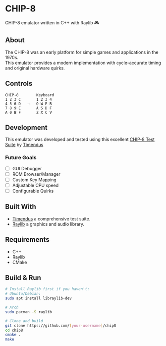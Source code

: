 # CHIP-8
CHIP-8 emulator written in C++ with Raylib 🎮

## About
The CHIP-8 was an early platform for simple games and applications in the 1970s.<br>This emulator provides a modern implementation with cycle-accurate timing and original hardware quirks.

## Controls
```
CHIP-8        Keyboard
1 2 3 C       1 2 3 4
4 5 6 D   →   Q W E R
7 8 9 E       A S D F
A 0 B F       Z X C V
```
## Development
This emulator was developed and tested using this excellent [CHIP-8 Test Suite](https://github.com/Timendus/chip8-test-suite) by [Timendus](https://github.com/Timendus)

### Future Goals
- [ ] GUI Debugger
- [ ] ROM Browser/Manager
- [ ] Custom Key Mapping
- [ ] Adjustable CPU speed
- [ ] Configurable Quirks

## Built With
- [Timendus](https://github.com/Timendus) a comprehensive test suite.
- [Raylib](https://www.raylib.com/) a graphics and audio library.
## Requirements

- C++
- Raylib
- CMake

## Build & Run

```bash
# Install Raylib first if you haven't:
# Ubuntu/Debian:
sudo apt install libraylib-dev

# Arch
sudo pacman -S raylib

# Clone and build
git clone https://github.com/[your-username]/chip8
cd chip8
cmake .
make

